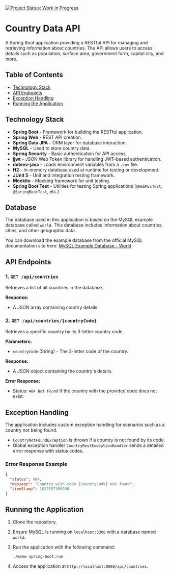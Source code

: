[![Project Status: Work in Progress](https://img.shields.io/badge/Project%20Status-Work%20in%20Progress-orange.svg)](https://img.shields.io/badge/Project%20Status-Work%20in%20Progress-orange.svg)

# Country Data API

A Spring Boot application providing a RESTful API for managing and retrieving information about countries. The API allows users to access details such as population, surface area, government form, capital city, and more.

## Table of Contents
- [Technology Stack](#technology-stack)
- [API Endpoints](#api-endpoints)
- [Exception Handling](#exception-handling)
- [Running the Application](#running-the-application)

## Technology Stack
- **Spring Boot** - Framework for building the RESTful application.
- **Spring Web** - REST API creation.
- **Spring Data JPA** - ORM layer for database interaction.
- **MySQL** - Used to store country data.
- **Spring Security** - Basic authentication for API access.
- **jjwt** - JSON Web Token library for handling JWT-based authentication.
- **dotenv-java** - Loads environment variables from a `.env` file.
- **H2** - In-memory database used at runtime for testing or development.
- **JUnit 5** - Unit and integration testing framework.
- **Mockito** - Mocking framework for unit testing.
- **Spring Boot Test** - Utilities for testing Spring applications (`@WebMvcTest`, `@SpringBootTest`, etc.)

## Database

The database used in this application is based on the MySQL example database called `world`. This database includes information about countries, cities, and other geographic data.

You can download the example database from the official MySQL documentation site here: [MySQL Example Database - World](https://dev.mysql.com/doc/index-other.html)

## API Endpoints

### 1. `GET /api/countries`
Retrieves a list of all countries in the database.

**Response:**
- A JSON array containing country details.

### 2. `GET /api/countries/{countryCode}`
Retrieves a specific country by its 3-letter country code.

**Parameters:**
- `countryCode` (String) - The 3-letter code of the country.

**Response:**
- A JSON object containing the country's details.

**Error Response:**
- Status: `404 Not Found` if the country with the provided code does not exist.

## Exception Handling

The application includes custom exception handling for scenarios such as a country not being found.

- `CountryNotFoundException` is thrown if a country is not found by its code.
- Global exception handler `CountryRestExceptionHandler` sends a detailed error response with status codes.

### Error Response Example
```json
{
  "status": 404,
  "message": "Country with code {countryCode} not found",
  "timeStamp": 1622557389000
}
```

## Running the Application

1. Clone the repository.
2. Ensure MySQL is running on `localhost:3306` with a database named `world`.
3. Run the application with the following command:

   ```bash
   ./mvnw spring-boot:run
   ```

4. Access the application at `http://localhost:8080/api/countries`.

